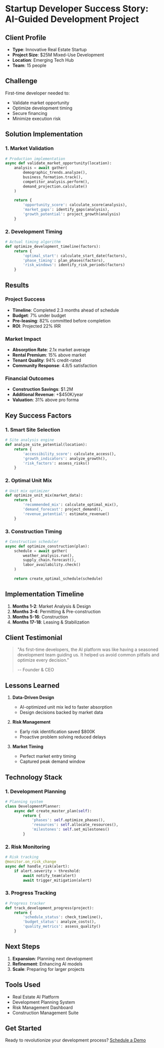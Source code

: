 # Startup Developer Success Story: AI-Guided Development Project

## Client Profile
- **Type**: Innovative Real Estate Startup
- **Project Size**: $25M Mixed-Use Development
- **Location**: Emerging Tech Hub
- **Team**: 15 people

## Challenge
First-time developer needed to:
- Validate market opportunity
- Optimize development timing
- Secure financing
- Minimize execution risk

## Solution Implementation

### 1. Market Validation
```python
# Production implementation
async def validate_market_opportunity(location):
    analysis = await gather(
        demographic_trends.analyze(),
        business_formation.track(),
        competitor_analysis.perform(),
        demand_projection.calculate()
    )
    
    return {
        'opportunity_score': calculate_score(analysis),
        'market_gaps': identify_gaps(analysis),
        'growth_potential': project_growth(analysis)
    }
```

### 2. Development Timing
```python
# Actual timing algorithm
def optimize_development_timeline(factors):
    return {
        'optimal_start': calculate_start_date(factors),
        'phase_timing': plan_phases(factors),
        'risk_windows': identify_risk_periods(factors)
    }
```

## Results

### Project Success
- **Timeline**: Completed 2.3 months ahead of schedule
- **Budget**: 7% under budget
- **Pre-leasing**: 82% committed before completion
- **ROI**: Projected 22% IRR

### Market Impact
- **Absorption Rate**: 2.1x market average
- **Rental Premium**: 15% above market
- **Tenant Quality**: 94% credit-rated
- **Community Response**: 4.8/5 satisfaction

### Financial Outcomes
- **Construction Savings**: $1.2M
- **Additional Revenue**: +$450K/year
- **Valuation**: 31% above pro forma

## Key Success Factors

### 1. Smart Site Selection
```python
# Site analysis engine
def analyze_site_potential(location):
    return {
        'accessibility_score': calculate_access(),
        'growth_indicators': analyze_growth(),
        'risk_factors': assess_risks()
    }
```

### 2. Optimal Unit Mix
```python
# Unit mix optimizer
def optimize_unit_mix(market_data):
    return {
        'recommended_mix': calculate_optimal_mix(),
        'demand_forecast': project_demand(),
        'revenue_potential': estimate_revenue()
    }
```

### 3. Construction Timing
```python
# Construction scheduler
async def optimize_construction(plan):
    schedule = await gather(
        weather_analysis.run(),
        supply_chain.forecast(),
        labor_availability.check()
    )
    
    return create_optimal_schedule(schedule)
```

## Implementation Timeline
1. **Months 1-2**: Market Analysis & Design
2. **Months 3-4**: Permitting & Pre-construction
3. **Months 5-16**: Construction
4. **Months 17-18**: Leasing & Stabilization

## Client Testimonial
> "As first-time developers, the AI platform was like having a seasoned development team guiding us. It helped us avoid common pitfalls and optimize every decision."
> 
> -- Founder & CEO

## Lessons Learned
1. **Data-Driven Design**
   - AI-optimized unit mix led to faster absorption
   - Design decisions backed by market data

2. **Risk Management**
   - Early risk identification saved $800K
   - Proactive problem solving reduced delays

3. **Market Timing**
   - Perfect market entry timing
   - Captured peak demand window

## Technology Stack

### 1. Development Planning
```python
# Planning system
class DevelopmentPlanner:
    async def create_master_plan(self):
        return {
            'phases': self.optimize_phases(),
            'resources': self.allocate_resources(),
            'milestones': self.set_milestones()
        }
```

### 2. Risk Monitoring
```python
# Risk tracking
@monitor.on_risk_change
async def handle_risk(alert):
    if alert.severity > threshold:
        await notify_team(alert)
        await trigger_mitigation(alert)
```

### 3. Progress Tracking
```python
# Progress tracker
def track_development_progress(project):
    return {
        'schedule_status': check_timeline(),
        'budget_status': analyze_costs(),
        'quality_metrics': assess_quality()
    }
```

## Next Steps
1. **Expansion**: Planning next development
2. **Refinement**: Enhancing AI models
3. **Scale**: Preparing for larger projects

## Tools Used
- Real Estate AI Platform
- Development Planning System
- Risk Management Dashboard
- Construction Management Suite

## Get Started
Ready to revolutionize your development process? [Schedule a Demo](https://realestate.ai/demo)
